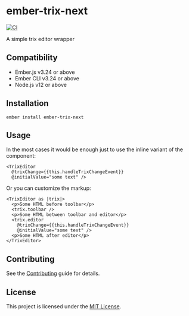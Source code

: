 ember-trix-next
==============================================================================

[![CI](https://github.com/videoly/ember-trix-next/actions/workflows/ci.yml/badge.svg)](https://github.com/videoly/ember-trix-next/actions/workflows/ci.yml)


A simple trix editor wrapper


Compatibility
------------------------------------------------------------------------------

* Ember.js v3.24 or above
* Ember CLI v3.24 or above
* Node.js v12 or above


Installation
------------------------------------------------------------------------------

```
ember install ember-trix-next
```


Usage
------------------------------------------------------------------------------

In the most cases it would be enough just to use the inline variant of the component:

```
<TrixEditor
  @trixChange={{this.handleTrixChangeEvent}}
  @initialValue="some text" />
```

Or you can customize the markup:

```
<TrixEditor as |trix|>
  <p>Some HTML before toolbar</p>
  <trix.toolbar />
  <p>Some HTML between toolbar and editor</p>
  <trix.editor
    @trixChange={{this.handleTrixChangeEvent}}
    @initialValue="some text" />
  <p>Some HTML after editor</p>
</TrixEditor>
```


Contributing
------------------------------------------------------------------------------

See the [Contributing](CONTRIBUTING.md) guide for details.


License
------------------------------------------------------------------------------

This project is licensed under the [MIT License](LICENSE.md).
